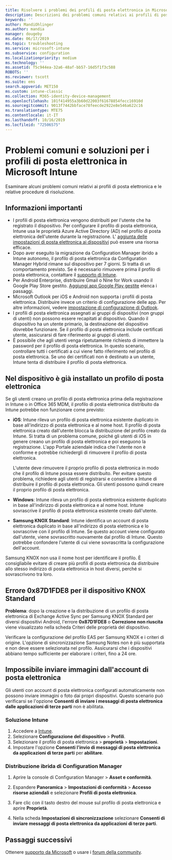 ```yaml
---
title: Risolvere i problemi dei profili di posta elettronica in Microsoft Intune - Azure | Microsoft Docs
description: Descrizioni dei problemi comuni relativi ai profili di posta elettronica di Microsoft Intune, tra cui i profili duplicati e gli errori nei dispositivi Android Samsung KNOX Standard, e delle relative soluzioni.
keywords: ''
author: MandiOhlinger
ms.author: mandia
manager: dougeby
ms.date: 06/17/2019
ms.topic: troubleshooting
ms.service: microsoft-intune
ms.subservice: configuration
ms.localizationpriority: medium
ms.technology: ''
ms.assetid: f5c944ea-32a6-48af-bb57-16d5f1f3c588
ROBOTS: ''
ms.reviewer: tscott
ms.suite: ems
search.appverid: MET150
ms.custom: intune-classic
ms.collection: M365-identity-device-management
ms.openlocfilehash: 101f414955a3b60d22003f61678854fecc16910d
ms.sourcegitcommit: 9013f7442bbface78feecde2922e8e546a622c16
ms.translationtype: MTE75
ms.contentlocale: it-IT
ms.lasthandoff: 10/16/2019
ms.locfileid: "72506575"
---
```

# <a name="common-issues-and-resolutions-with-email-profiles-in-microsoft-intune"></a>Problemi comuni e soluzioni per i profili di posta elettronica in Microsoft Intune

Esaminare alcuni problemi comuni relativi ai profili di posta elettronica e le relative procedure di risoluzione.

## <a name="what-you-need-to-know"></a>Informazioni importanti

- I profili di posta elettronica vengono distribuiti per l'utente che ha registrato il dispositivo. Per configurare il profilo di posta elettronica, Intune usa le proprietà Azure Active Directory (AD) nel profilo di posta elettronica dell'utente durante la registrazione. L' [aggiunta delle impostazioni di posta elettronica ai dispositivi](email-settings-configure.md) può essere una risorsa efficace.
- Dopo aver eseguito la migrazione da Configuration Manager ibrido a Intune autonomo, il profilo di posta elettronica da Configuration Manager Hybrid rimane sul dispositivo per 7 giorni. Si tratta di un comportamento previsto. Se è necessario rimuovere prima il profilo di posta elettronica, contattare il [supporto di Intune](../fundamentals/get-support.md).
- Per Android Enterprise, distribuire Gmail o Nine for Work usando il Google Play Store gestito. [Aggiungi app Google Play gestite](../apps/apps-add-android-for-work.md) elenca i passaggi.
- Microsoft Outlook per iOS e Android non supporta i profili di posta elettronica. Distribuire invece un criterio di configurazione delle app. Per altre informazioni, vedere [impostazione di configurazione di Outlook](../apps/app-configuration-policies-outlook.md).
- I profili di posta elettronica assegnati ai gruppi di dispositivi (non gruppi di utenti) non possono essere recapitati al dispositivo. Quando il dispositivo ha un utente primario, la destinazione del dispositivo dovrebbe funzionare. Se il profilo di posta elettronica include certificati utente, assicurarsi di fare riferimento ai gruppi di utenti.
- È possibile che agli utenti venga ripetutamente richiesto di immettere la password per il profilo di posta elettronica. In questo scenario, controllare tutti i certificati a cui viene fatto riferimento nel profilo di posta elettronica. Se uno dei certificati non è destinato a un utente, Intune tenta di distribuire il profilo di posta elettronica.

## <a name="device-already-has-an-email-profile-installed"></a>Nel dispositivo è già installato un profilo di posta elettronica

Se gli utenti creano un profilo di posta elettronica prima della registrazione in Intune o in Office 365 MDM, il profilo di posta elettronica distribuito da Intune potrebbe non funzionare come previsto:

- **iOS**: Intune rileva un profilo di posta elettronica esistente duplicato in base all'indirizzo di posta elettronica e al nome host. Il profilo di posta elettronica creato dall'utente blocca la distribuzione del profilo creato da Intune. Si tratta di un problema comune, poiché gli utenti di iOS in genere creano un profilo di posta elettronica e poi eseguono la registrazione. L'app Portale aziendale indica che l'utente non è conforme e potrebbe richiedergli di rimuovere il profilo di posta elettronica.

  L'utente deve rimuovere il proprio profilo di posta elettronica in modo che il profilo di Intune possa essere distribuito. Per evitare questo problema, richiedere agli utenti di registrarsi e consentire a Intune di distribuire il profilo di posta elettronica. Gli utenti possono quindi creare il proprio profilo di posta elettronica.

- **Windows**: Intune rileva un profilo di posta elettronica esistente duplicato in base all'indirizzo di posta elettronica e al nome host. Intune sovrascrive il profilo di posta elettronica esistente creato dall'utente.

- **Samsung KNOX Standard**: Intune identifica un account di posta elettronica duplicato in base all'indirizzo di posta elettronica e lo sovrascrive con il profilo di Intune. Se questo account viene configurato dall'utente, viene sovrascritto nuovamente dal profilo di Intune. Questo potrebbe confondere l'utente di cui viene sovrascritta la configurazione dell'account.

Samsung KNOX non usa il nome host per identificare il profilo. È consigliabile evitare di creare più profili di posta elettronica da distribuire allo stesso indirizzo di posta elettronica in host diversi, perché si sovrascrivono tra loro.

## <a name="error-0x87d1fde8-for-knox-standard-device"></a>Errore 0x87D1FDE8 per il dispositivo KNOX Standard

**Problema**: dopo la creazione e la distribuzione di un profilo di posta elettronica di Exchange Active Sync per Samsung KNOX Standard per diversi dispositivi Android, l'errore **0x87D1FDE8** o **Correzione non riuscita** viene visualizzato nella scheda Criteri delle proprietà del dispositivo.

Verificare la configurazione del profilo EAS per Samsung KNOX e i criteri di origine. L'opzione di sincronizzazione Samsung Notes non è più supportata e non deve essere selezionata nel profilo. Assicurarsi che i dispositivi abbiano tempo sufficiente per elaborare i criteri, fino a 24 ore.

## <a name="unable-to-send-images-from--email-account"></a>Impossibile inviare immagini dall'account di posta elettronica

Gli utenti con account di posta elettronica configurati automaticamente non possono inviare immagini o foto dai propri dispositivi. Questo scenario può verificarsi se l'opzione **Consenti di inviare i messaggi di posta elettronica dalle applicazioni di terze parti** non è abilitata.

### <a name="intune-solution"></a>Soluzione Intune

1. Accedere a [Intune](https://go.microsoft.com/fwlink/?linkid=2090973).
2. Selezionare **Configurazione del dispositivo** > **Profili**.
3. Selezionare il profilo di posta elettronica > **proprietà**  > **Impostazioni**.
4. Impostare l'opzione **Consenti l'invio di messaggi di posta elettronica da applicazioni di terze parti** per **abilitare**.

### <a name="configuration-manager-hybrid"></a>Distribuzione ibrida di Configuration Manager

1. Aprire la console di Configuration Manager > **Asset e conformità**.

2. Espandere **Panoramica** > **Impostazioni di conformità** > **Accesso risorse aziendali** e selezionare **Profili di posta elettronica**.

3. Fare clic con il tasto destro del mouse sul profilo di posta elettronica e aprire **Proprietà**.

4. Nella scheda **Impostazioni di sincronizzazione** selezionare **Consenti di inviare messaggi di posta elettronica da applicazioni di terze parti**.

## <a name="next-steps"></a>Passaggi successivi

Ottenere [supporto da Microsoft](../fundamentals/get-support.md) o usare i [forum della community](https://social.technet.microsoft.com/Forums/en-US/home?category=microsoftintune).
